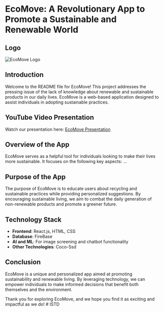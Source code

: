 # EcoMove: A Revolutionary App to Promote a Sustainable and Renewable World

## Logo
![EcoMove Logo](https://eco-move.co.uk/wp-content/uploads/2022/06/EcoMove-Bristol-Logo.svg)

## Introduction
Welcome to the README file for EcoMove! This project addresses the pressing issue of the lack of knowledge about renewable and sustainable products in our daily lives. EcoMove is a web-based application designed to assist individuals in adopting sustainable practices.

## YouTube Video Presentation
Watch our presentation here: [EcoMove Presentation](https://youtu.be/34_ilc1CqSQ?feature=shared)

## Overview of the App
EcoMove serves as a helpful tool for individuals looking to make their lives more sustainable. It focuses on the following key aspects:
...

## Purpose of the App
The purpose of EcoMove is to educate users about recycling and sustainable practices while providing personalized suggestions. By encouraging sustainable living, we aim to combat the daily generation of non-renewable products and promote a greener future.

## Technology Stack
- **Frontend**: React.js, HTML, CSS
- **Database**: FireBase
- **AI and ML**: For image screening and chatbot functionality
- **Other Technologies**: Coco-Ssd

## Conclusion
EcoMove is a unique and personalized app aimed at promoting sustainability and renewable living. By leveraging technology, we can empower individuals to make informed decisions that benefit both themselves and the environment. 

Thank you for exploring EcoMove, and we hope you find it as exciting and impactful as we do!
#   I S T D  
 